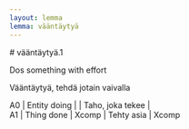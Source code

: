 ```yaml
---
layout: lemma
lemma: vääntäytyä
---
```


<div class="sense">
# <span class="sensename">vääntäytyä.1</span>

<span class="description">Dos something with effort</span>

<span class="description">Vääntäytyä, tehdä jotain vaivalla</span>

A0 | Entity doing |   | Taho, joka tekee |  
A1 | Thing done | Xcomp | Tehty asia | Xcomp

</div>

